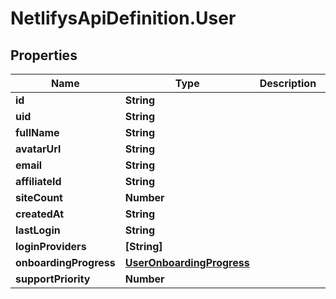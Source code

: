 # NetlifysApiDefinition.User

## Properties
Name | Type | Description | Notes
------------ | ------------- | ------------- | -------------
**id** | **String** |  | [optional] 
**uid** | **String** |  | [optional] 
**fullName** | **String** |  | [optional] 
**avatarUrl** | **String** |  | [optional] 
**email** | **String** |  | [optional] 
**affiliateId** | **String** |  | [optional] 
**siteCount** | **Number** |  | [optional] 
**createdAt** | **String** |  | [optional] 
**lastLogin** | **String** |  | [optional] 
**loginProviders** | **[String]** |  | [optional] 
**onboardingProgress** | [**UserOnboardingProgress**](UserOnboardingProgress.md) |  | [optional] 
**supportPriority** | **Number** |  | [optional] 


